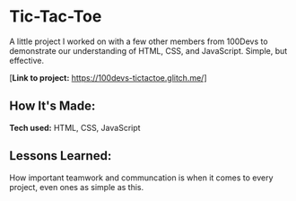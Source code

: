 # Tic-Tac-Toe
A little project I worked on with a few other members from 100Devs to demonstrate our understanding of HTML, CSS, and JavaScript. Simple, but effective.

[**Link to project:** https://100devs-tictactoe.glitch.me/]

## How It's Made:

**Tech used:** HTML, CSS, JavaScript

## Lessons Learned:

How important teamwork and communcation is when it comes to every project, even ones as simple as this. 
